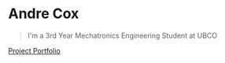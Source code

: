 # Andre Cox

> I'm a 3rd Year Mechatronics Engineering Student at UBCO

[Project Portfolio](#portfolio)
